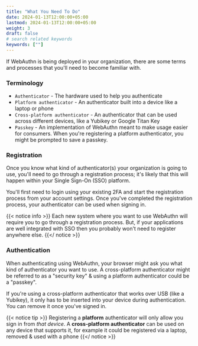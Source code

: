 ```yaml
---
title: "What You Need To Do"
date: 2024-01-13T12:00:00+05:00
lastmod: 2024-01-13T12:00:00+05:00
weight: 3
draft: false
# search related keywords
keywords: [""]
---
```


If WebAuthn is being deployed in your organization, there are some terms and processes that you'll need to become familiar with.

### Terminology

* `Authenticator` - The hardware used to help you authenticate
* `Platform authenticator` - An authenticator built into a device like a laptop or phone
* `Cross-platform authenticator` - An authenticator that can be used across different devices, like a Yubikey or Google Titan Key
* `Passkey` - An implementation of WebAuthn meant to make usage easier for consumers. When you're registering a platform authenticator, you might be prompted to save a passkey.

### Registration

Once you know what kind of authenticator(s) your organization is going to use, you'll need to go through a registration process; it's likely that this will happen within your Single Sign-On (SSO) platform.

You'll first need to login using your existing 2FA and start the registration process from your account settings. Once you've completed the registration process, your authenticator can be used when signing in.

{{< notice info >}}
Each new system where you want to use WebAuthn will require you to go through a registration process. But, if your applications are well integrated with SSO then you probably won't need to register anywhere else.
{{</ notice >}}

### Authentication

When authenticating using WebAuthn, your browser might ask you what kind of authenticator you want to use. A cross-platform authenticator might be referred to as a "security key" & using a platform authenticator could be a "passkey".

If you're using a cross-platform authenticator that works over USB (like a Yubikey), it only has to be inserted into your device during authentication. You can remove it once you've signed in.

{{< notice tip >}}
Registering a **platform** authenticator will only allow you sign in from _that device_. A **cross-platform authenticator** can be used on any device that supports it, for example it could be registered via a laptop, removed & used with a phone
{{</ notice >}}